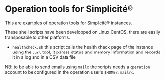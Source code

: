 Operation tools for Simplicit&eacute;&reg;
===============================================

This are examples of operation tools for Simplicit&eacute;&reg; instances.

These shell scripts have been developped on Linux CentOS, there are easily transposable to other platforms.

* `healthcheck.sh` this script calls the health chack page of the instance using the `curl` tool, it parses status and memory information and records it in a log and in a CSV data file

NB: to be able to send emails using `mailx` the scripts needs a `operation` account to be configured in the operation user's `$HOME/.mailrc`.
